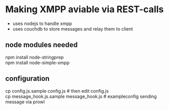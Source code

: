# Making XMPP aviable via REST-calls
* uses nodejs to handle xmpp
* uses couchdb to store messages and relay them to client

## node modules needed
npm install node-stringprep <br>
npm install node-simple-xmpp

## configuration
cp config.js.sample config.js # then edit config.js <br>
cp message_hook.js.sample message_hook.js # exampleconfig sending message via prowl

